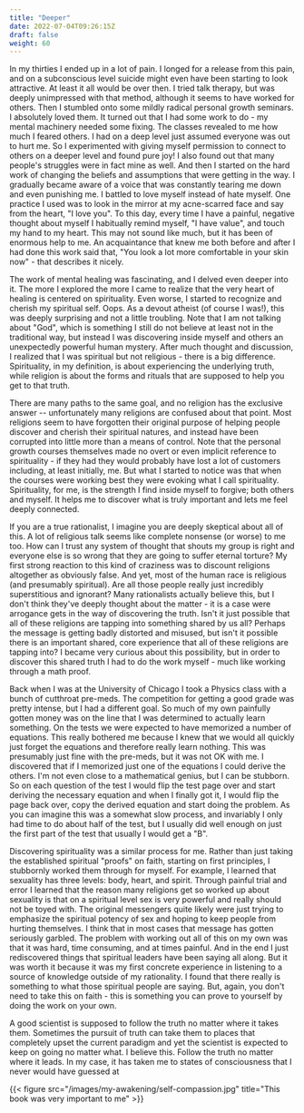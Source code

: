 ```yaml
---
title: "Deeper"
date: 2022-07-04T09:26:15Z
draft: false
weight: 60
---
```

In my thirties I ended up in a lot of pain. I longed for a release from this pain, and on a subconscious level suicide might even have been starting to look attractive. At least it all would be over then.  I tried talk therapy, but was deeply unimpressed with that method, although it seems to have worked for others.  Then I stumbled onto some mildly radical personal growth seminars. I absolutely loved them. It turned out that I had some work to do - my mental machinery needed some fixing. The classes revealed to me how much I feared others.  I had on a deep level just assumed everyone was out to hurt me. So I experimented with giving myself permission to connect to others on a deeper level and found pure joy! I also found out that many people's struggles were in fact mine as well. And then I started on the hard work of changing the beliefs and assumptions that were getting in the way. I gradually became aware of a voice that was constantly tearing me down and even punishing me. I battled to love myself instead of hate myself. One practice I used was to look in the mirror at my acne-scarred face and say from the heart, "I love you". To this day, every time I have a painful, negative thought about myself I habitually remind myself, "I have value", and touch my hand to my heart. This may not sound like much, but it has been of enormous help to me. An acquaintance that knew me both before and after I had done this work said that, "You look a lot more comfortable in your skin now" - that describes it nicely.

The work of mental healing was fascinating, and I delved even deeper into it. The more I explored the more I came to realize that the very heart of healing is centered on spirituality. Even worse, I started to recognize and cherish my spiritual self. Oops. As a devout atheist (of course I was!), this was deeply surprising and not a little troubling. Note that I am not talking about "God", which is something I still do not believe at least not in the traditional way, but instead I was discovering inside myself and others an unexpectedly powerful human mystery. After much thought and discussion, I realized that I was spiritual but not religious - there is a big difference. Spirituality, in my definition, is about experiencing the underlying truth, while religion is about the forms and rituals that are supposed to help you get to that truth.

There are many paths to the same goal, and no religion has the exclusive answer -- unfortunately many religions are confused about that point. Most religions seem to have forgotten their original purpose of helping people discover and cherish their spiritual natures, and instead have been corrupted into little more than a means of control. Note that the personal growth courses themselves made no overt or even implicit reference to spirituality - if they had they would probably have lost a lot of customers including, at least initially, me. But what I started to notice was that when the courses were working best they were evoking what I call spirituality. Spirituality, for me, is the strength I find inside myself to forgive; both others and myself. It helps me to discover what is truly important and lets me feel deeply connected.

If you are a true rationalist, I imagine you are deeply skeptical about all of this. A lot of religious talk seems like complete nonsense (or worse) to me too. How can I trust any system of thought that shouts my group is right and everyone else is so wrong that they are going to suffer eternal torture? My first strong reaction to this kind of craziness was to discount religions altogether as obviously false. And yet, most of the human race is religious (and presumably spiritual). Are all those people really just incredibly superstitious and ignorant? Many rationalists actually believe this, but I don't think they've deeply thought about the matter - it is a case were arrogance gets in the way of discovering the truth. Isn't it just possible that all of these religions are tapping into something shared by us all? Perhaps the message is getting badly distorted and misused, but isn't it possible there is an important shared, core experience that all of these religions are tapping into? I became very curious about this possibility, but in order to discover this shared truth I had to do the work myself - much like working through a math proof.

Back when I was at the University of Chicago I took a Physics class with a bunch of cutthroat pre-meds. The competition for getting a good grade was pretty intense, but I had a different goal. So much of my own painfully gotten money was on the line that I was determined to actually learn something. On the tests we were expected to have memorized a number of equations. This really bothered me because I knew that we would all quickly just forget the equations and therefore really learn nothing.  This was presumably just fine with the pre-meds, but it was not OK with me. I discovered that if I memorized just one of the equations I could derive the others. I'm not even close to a mathematical genius, but I can be stubborn. So on each question of the test I would flip the test page over and start deriving the necessary equation and when I finally got it, I would flip the page back over, copy the derived equation and start doing the problem. As you can imagine this was a somewhat slow process, and invariably I only had time to do about half of the test, but I usually did well enough on just the first part of the test that usually I would get a "B".

Discovering spirituality was a similar process for me. Rather than just taking the established spiritual "proofs" on faith,  starting on first principles, I stubbornly worked them through for myself. For example, I learned that sexuality has three levels: body, heart, and spirit. Through painful trial and error I learned that the reason many religions get so worked up about sexuality is that on a spiritual level sex is very powerful and really should not be toyed with. The original messengers quite likely were just trying to emphasize the spiritual potency of sex and hoping to keep people from hurting themselves. I think that in most cases that message has gotten seriously garbled. The problem with working out all of this on my own was that it was hard, time consuming, and at times painful. And in the end I just rediscovered things that spiritual leaders have been saying all along. But it was worth it because it was my first concrete experience in listening to a source of knowledge outside of my rationality. I found that there really is something to what those spiritual people are saying. But, again, you don't need to take this on faith - this is something you can prove to yourself by doing the work on your own.

A good scientist is supposed to follow the truth no matter where it takes them. Sometimes the pursuit of truth can take them to places that completely upset the current paradigm and yet the scientist is expected to keep on going no matter what. I believe this. Follow the truth no matter where it leads. In my case, it has taken me to states of consciousness that I never would have guessed at

{{< figure src="/images/my-awakening/self-compassion.jpg" title="This book was very important to me" >}}
